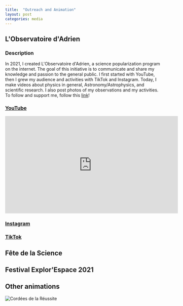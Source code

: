 ```yaml
---
title:  "Outreach and Animation"
layout: post
categories: media
---
```


## L'Observatoire d'Adrien

### Description

In 2021, I created L'Observatoire d'Adrien, a science popularization program on the internet. 
The goal of this initiative is to communicate and share my knowledge and passion to the general public. 
I first started with YouTube, then I grew my audience and activities with TikTok and Instagram. 
Today, I make videos about physics in general, Astronomy/Astrophysics, and scientific research.
I also post photos of my observations and my activities.
To follow and support me, follow this [link](https://linktr.ee/lobservatoiredadrien)!

### [YouTube](https://www.youtube.com/@lobservatoiredadrien)

<iframe width="560" height="315" src="https://www.youtube.com/embed/lFJACGd5xiE" frameborder="0" allowfullscreen></iframe>

### [Instagram](https://www.instagram.com/lobservatoire_dadrien/)



### [TikTok](https://www.tiktok.com/@observatoire_dadrien)



## Fête de la Science



## Festival Explor'Espace 2021



## Other animations

![Cordées de la Réussite](https://adnothing.github.io/images/cordees.jpg)
